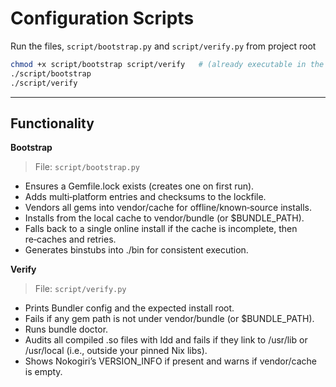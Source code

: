 # Configuration Scripts

Run the files, `script/bootstrap.py` and `script/verify.py` from project root
```bash
chmod +x script/bootstrap script/verify   # (already executable in the downloads)
./script/bootstrap
./script/verify
```
---

## Functionality

**Bootstrap**

> File: `script/bootstrap.py`

- Ensures a Gemfile.lock exists (creates one on first run).
- Adds multi‑platform entries and checksums to the lockfile.
- Vendors all gems into vendor/cache for offline/known‑source installs.
- Installs from the local cache to vendor/bundle (or $BUNDLE_PATH).
- Falls back to a single online install if the cache is incomplete, then re‑caches and retries.
- Generates binstubs into ./bin for consistent execution.

**Verify**

> File: `script/verify.py`

- Prints Bundler config and the expected install root.
- Fails if any gem path is not under vendor/bundle (or $BUNDLE_PATH).
- Runs bundle doctor.
- Audits all compiled .so files with ldd and fails if they link to /usr/lib or /usr/local (i.e., outside your pinned Nix libs).
- Shows Nokogiri’s VERSION_INFO if present and warns if vendor/cache is empty.
